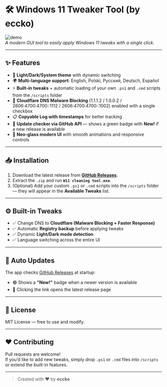 # 🛠️ Windows 11 Tweaker Tool (by eccko)

![demo](https://github.com/eccko/CleanCommitAI/blob/main/docs/demo.gif)  
*A modern GUI tool to easily apply Windows 11 tweaks with a single click.*

---

## ✨ Features
- 🎨 **Light/Dark/System theme** with dynamic switching  
- 🌍 **Multi-language support**: English, Polski, Русский, Deutsch, Español  
- ⚡ **Built-in tweaks** + automatic loading of your own `.ps1` and `.cmd` scripts from the `/scripts` folder  
- 🔐 **Cloudflare DNS Malware Blocking** (1.1.1.2 / 1.0.0.2 / 2606:4700:4700::1112 / 2606:4700:4700::1002) enabled with a single checkbox  
- 📋 **Copyable Log with timestamps** for better tracking  
- 🔔 **Update checker via GitHub API** — shows a green badge with **New!** if a new release is available  
- 💎 **Neo-glass modern UI** with smooth animations and responsive controls

---

## 📥 Installation
1. Download the latest release from [**GitHub Releases**](https://github.com/eccko/CleanCommitAI/releases).
2. Extract the `.zip` and run **`W11 cleaning tool.exe`**.
3. (Optional) Add your custom `.ps1` or `.cmd` scripts into the `/scripts` folder — they will appear in the **Available Tweaks** list.

---

## ⚙️ Built-in Tweaks
- ✅ Change DNS to **Cloudflare (Malware Blocking + Faster Response)**  
- ✅ Automatic **Registry backup** before applying tweaks  
- ✅ Dynamic **Light/Dark mode detection**  
- ✅ Language switching across the entire UI

---

## 🔄 Auto Updates
The app checks [GitHub Releases](https://github.com/eccko/CleanCommitAI/releases) at startup:  
- 🟢 Shows a **"New!"** badge when a newer version is available  
- 🔗 Clicking the link opens the latest release page

---

## 📜 License
MIT License — free to use and modify.  

---

## ❤️ Contributing
Pull requests are welcome!  
If you’d like to add new tweaks, simply drop `.ps1` or `.cmd` files into `/scripts` or extend the built-in features.

---

> Created with ❤️ by **eccko**
